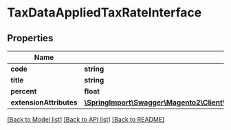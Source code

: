 # TaxDataAppliedTaxRateInterface

## Properties
Name | Type | Description | Notes
------------ | ------------- | ------------- | -------------
**code** | **string** | Code | [optional] 
**title** | **string** | Title | [optional] 
**percent** | **float** | Tax Percent | [optional] 
**extensionAttributes** | [**\SpringImport\Swagger\Magento2\Client\Model\TaxDataAppliedTaxRateExtensionInterface**](TaxDataAppliedTaxRateExtensionInterface.md) |  | [optional] 

[[Back to Model list]](../README.md#documentation-for-models) [[Back to API list]](../README.md#documentation-for-api-endpoints) [[Back to README]](../README.md)



